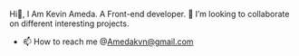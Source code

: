 Hi👋, I Am Kevin Ameda. 
A Front-end developer.
💞️ I’m looking to collaborate on different interesting projects.
- 📫 How to reach me @Amedakvn@gmail.com
<!---
Amedakvn/Amedakvn is a ✨ special ✨ repository because its `README.md` (this file) appears on your GitHub profile.
You can click the Preview link to take a look at your changes.
--->
